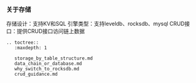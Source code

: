 ### 关于存储

存储设计：支持KV和SQL
引擎类型：支持leveldb、rocksdb、mysql
CRUD接口：提供CRUD接口访问链上数据

```eval_rst
.. toctree::
   :maxdepth: 1

   storage_by_table_structure.md
   data_chain_or_database.md
   why_switch_to_rocksdb.md
   crud_guidance.md
```
   